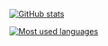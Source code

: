 [![GitHub stats](https://github-readme-stats.vercel.app/api?username=m-alorda&count_private=true&show_icons=true&disable_animations=true&theme=github_dark&border_radius=20)](https://github-readme-stats.vercel.app/api?username=m-alorda&count_private=true&show_icons=true&disable_animations=true&theme=github_dark&border_radius=20)

[![Most used languages](https://github-readme-stats.vercel.app/api/top-langs/?username=m-alorda&layout=compact&hide=html&theme=github_dark&border_radius=20)](https://github-readme-stats.vercel.app/api/top-langs/?username=m-alorda&layout=compact&hide=html&theme=github_dark&border_radius=20)
